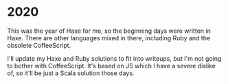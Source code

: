 # 2020

This was the year of Haxe for me, so the beginning days were written in Haxe.
There are other languages mixed in there, including Ruby and the obsolete CoffeeScript.

I'll update my Haxe and Ruby solutions to fit into writeups, but I'm not going to bother with CoffeeScript.
It's based on JS which I have a severe dislike of, so it'll be just a Scala solution those days.